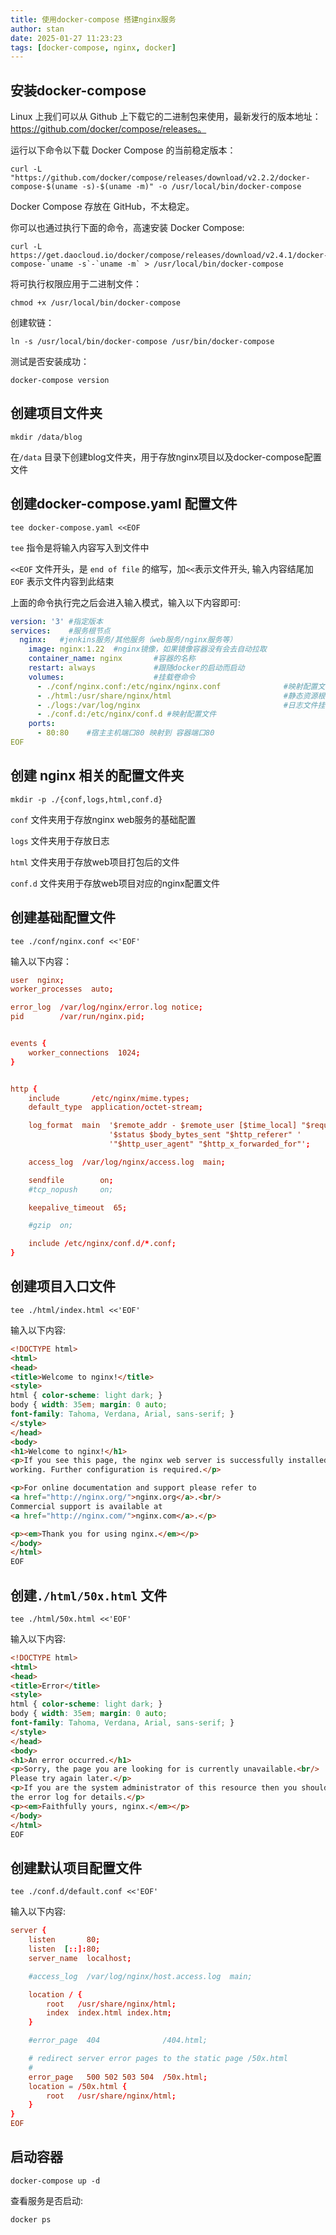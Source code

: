 ```yaml
---
title: 使用docker-compose 搭建nginx服务
author: stan
date: 2025-01-27 11:23:23
tags: [docker-compose, nginx, docker]
---
```


## 安装docker-compose

Linux 上我们可以从 Github 上下载它的二进制包来使用，最新发行的版本地址：https://github.com/docker/compose/releases。

运行以下命令以下载 Docker Compose 的当前稳定版本：

```shell
curl -L "https://github.com/docker/compose/releases/download/v2.2.2/docker-compose-$(uname -s)-$(uname -m)" -o /usr/local/bin/docker-compose
```

Docker Compose 存放在 GitHub，不太稳定。

你可以也通过执行下面的命令，高速安装 Docker Compose:

```shell
curl -L https://get.daocloud.io/docker/compose/releases/download/v2.4.1/docker-compose-`uname -s`-`uname -m` > /usr/local/bin/docker-compose
```

将可执行权限应用于二进制文件：

```shell
chmod +x /usr/local/bin/docker-compose
```

创建软链：

```shell
ln -s /usr/local/bin/docker-compose /usr/bin/docker-compose
```

测试是否安装成功：

```shell
docker-compose version
```

## 创建项目文件夹

```shell
mkdir /data/blog
```

在`/data` 目录下创建blog文件夹，用于存放nginx项目以及docker-compose配置文件

## 创建docker-compose.yaml 配置文件

```shell
tee docker-compose.yaml <<EOF
```

`tee` 指令是将输入内容写入到文件中

`<<EOF` 文件开头，是 `end of file` 的缩写，加`<<`表示文件开头, 输入内容结尾加  `EOF` 表示文件内容到此结束

上面的命令执行完之后会进入输入模式，输入以下内容即可:
```yaml
version: '3' #指定版本
services:    #服务根节点
  nginx:   #jenkins服务/其他服务（web服务/nginx服务等）
    image: nginx:1.22  #nginx镜像，如果镜像容器没有会去自动拉取
    container_name: nginx       #容器的名称
    restart: always             #跟随docker的启动而启动
    volumes:                    #挂载卷命令
      - ./conf/nginx.conf:/etc/nginx/nginx.conf              #映射配置文件入口文件
      - ./html:/usr/share/nginx/html                         #静态资源根目录挂载
      - ./logs:/var/log/nginx                                #日志文件挂载
      - ./conf.d:/etc/nginx/conf.d #映射配置文件
    ports:
      - 80:80    #宿主主机端口80 映射到 容器端口80
EOF
```

## 创建 nginx 相关的配置文件夹

```shell
mkdir -p ./{conf,logs,html,conf.d}
```

`conf` 文件夹用于存放nginx web服务的基础配置

`logs` 文件夹用于存放日志

`html` 文件夹用于存放web项目打包后的文件

`conf.d` 文件夹用于存放web项目对应的nginx配置文件

## 创建基础配置文件

```shell
tee ./conf/nginx.conf <<'EOF'
```

输入以下内容：

```conf
user  nginx;
worker_processes  auto;

error_log  /var/log/nginx/error.log notice;
pid        /var/run/nginx.pid;


events {
    worker_connections  1024;
}


http {
    include       /etc/nginx/mime.types;
    default_type  application/octet-stream;

    log_format  main  '$remote_addr - $remote_user [$time_local] "$request" '
                      '$status $body_bytes_sent "$http_referer" '
                      '"$http_user_agent" "$http_x_forwarded_for"';

    access_log  /var/log/nginx/access.log  main;

    sendfile        on;
    #tcp_nopush     on;

    keepalive_timeout  65;

    #gzip  on;

    include /etc/nginx/conf.d/*.conf;
}
```

## 创建项目入口文件

```shell
tee ./html/index.html <<'EOF'
```

输入以下内容:

```html
<!DOCTYPE html>
<html>
<head>
<title>Welcome to nginx!</title>
<style>
html { color-scheme: light dark; }
body { width: 35em; margin: 0 auto;
font-family: Tahoma, Verdana, Arial, sans-serif; }
</style>
</head>
<body>
<h1>Welcome to nginx!</h1>
<p>If you see this page, the nginx web server is successfully installed and
working. Further configuration is required.</p>

<p>For online documentation and support please refer to
<a href="http://nginx.org/">nginx.org</a>.<br/>
Commercial support is available at
<a href="http://nginx.com/">nginx.com</a>.</p>

<p><em>Thank you for using nginx.</em></p>
</body>
</html>
EOF
```

## 创建`./html/50x.html` 文件

```shell
tee ./html/50x.html <<'EOF'
```

输入以下内容:

```html
<!DOCTYPE html>
<html>
<head>
<title>Error</title>
<style>
html { color-scheme: light dark; }
body { width: 35em; margin: 0 auto;
font-family: Tahoma, Verdana, Arial, sans-serif; }
</style>
</head>
<body>
<h1>An error occurred.</h1>
<p>Sorry, the page you are looking for is currently unavailable.<br/>
Please try again later.</p>
<p>If you are the system administrator of this resource then you should check
the error log for details.</p>
<p><em>Faithfully yours, nginx.</em></p>
</body>
</html>
EOF
```

## 创建默认项目配置文件

```shell
tee ./conf.d/default.conf <<'EOF'
```

输入以下内容:

```conf
server {
    listen       80;
    listen  [::]:80;
    server_name  localhost;

    #access_log  /var/log/nginx/host.access.log  main;

    location / {
        root   /usr/share/nginx/html;
        index  index.html index.htm;
    }

    #error_page  404              /404.html;

    # redirect server error pages to the static page /50x.html
    #
    error_page   500 502 503 504  /50x.html;
    location = /50x.html {
        root   /usr/share/nginx/html;
    }
}
EOF
```

## 启动容器

```shell
docker-compose up -d
```

查看服务是否启动:
```shell
docker ps
```
